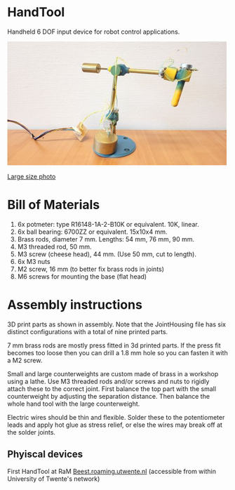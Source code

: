# HandTool
Handheld 6 DOF input device for robot control applications.

![HandTool main view](pics/HandTool_500px.jpg)

[Large size photo](pics/HandTool_Main.jpg?raw=true)

# Bill of Materials

1. 6x potmeter: type R16148-1A-2-B10K or equivalent. 10K, linear.
2. 6x ball bearing: 6700ZZ or equivalent. 15x10x4 mm.
3. Brass rods, diameter 7 mm. Lengths: 54 mm, 76 mm, 90 mm.
4. M3 threaded rod, 50 mm.
5. M3 screw (cheese head), 44 mm. (Use 50 mm, cut to length).
6. 6x M3 nuts
7. M2 screw, 16 mm (to better fix brass rods in joints)
8. M6 screws for mounting the base (flat head)

# Assembly instructions

3D print parts as shown in assembly. Note that the JointHousing file has six distinct configurations with a total of nine printed parts.

7 mm brass rods are mostly press fitted in 3d printed parts. If the press fit becomes too loose then you can drill a 1.8 mm hole so you can fasten it with a M2 screw.

Small and large counterweights are custom made of brass in a workshop using a lathe. Use M3 threaded rods and/or screws and nuts to rigidly attach these to the correct joint. First balance the top part with the small counterweight by adjusting the separation distance. Then balance the whole hand tool with the large counterweight.

Electric wires should be thin and flexible. Solder these to the potentiometer leads and apply hot glue as stress relief, or else the wires may break off at the solder joints.

## Phyiscal devices

First HandTool at RaM [Beest.roaming.utwente.nl](http://beest.roaming.utwente.nl/) (accessible from within University of Twente's network)

